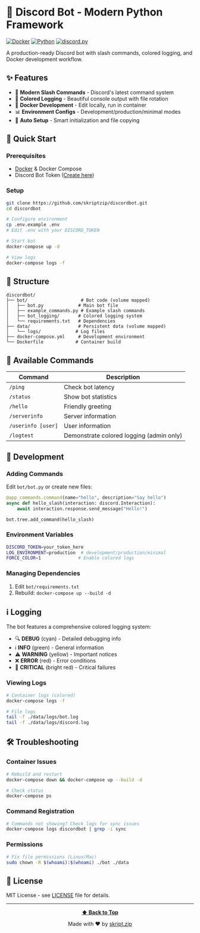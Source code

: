 # 🤖 Discord Bot - Modern Python Framework

[![Docker](https://img.shields.io/badge/Docker-Ready-blue.svg)](https://docker.com)
[![Python](https://img.shields.io/badge/Python-3.11-green.svg)](https://python.org)
[![discord.py](https://img.shields.io/badge/discord.py-2.6.3-7289da.svg)](https://discordpy.readthedocs.io/)

A production-ready Discord bot with slash commands, colored logging, and Docker development workflow.

## ✨ Features

- 🚀 **Modern Slash Commands** - Discord's latest command system
- 🎨 **Colored Logging** - Beautiful console output with file rotation
- 🐳 **Docker Development** - Edit locally, run in container
- 📊 **Environment Configs** - Development/production/minimal modes
- 🔧 **Auto Setup** - Smart initialization and file copying

## 🚀 Quick Start

### Prerequisites
- [Docker](https://docker.com) & Docker Compose
- Discord Bot Token ([Create here](https://discord.com/developers/applications))

### Setup
```bash
git clone https://github.com/skriptzip/discordbot.git
cd discordbot

# Configure environment
cp .env.example .env
# Edit .env with your DISCORD_TOKEN

# Start bot
docker-compose up -d

# View logs
docker-compose logs -f
```

## 📁 Structure

```
discordbot/
├── bot/                    # Bot code (volume mapped)
│   ├── bot.py             # Main bot file
│   ├── example_commands.py # Example slash commands
│   ├── bot_logging/       # Colored logging system
│   └── requirements.txt   # Dependencies
├── data/                  # Persistent data (volume mapped)
│   └── logs/             # Log files
├── docker-compose.yml     # Development environment
└── Dockerfile            # Container build
```

## 🎯 Available Commands

| Command | Description |
|---------|-------------|
| `/ping` | Check bot latency |
| `/status` | Show bot statistics |
| `/hello` | Friendly greeting |
| `/serverinfo` | Server information |
| `/userinfo [user]` | User information |
| `/logtest` | Demonstrate colored logging (admin only) |

## 🔧 Development

### Adding Commands
Edit `bot/bot.py` or create new files:
```python
@app_commands.command(name="hello", description="Say hello")
async def hello_slash(interaction: discord.Interaction):
    await interaction.response.send_message("Hello!")

bot.tree.add_command(hello_slash)
```

### Environment Variables
```bash
DISCORD_TOKEN=your_token_here
LOG_ENVIRONMENT=production  # development/production/minimal
FORCE_COLOR=1              # Enable colored logs
```

### Managing Dependencies
1. Edit `bot/requirements.txt`
2. Rebuild: `docker-compose up --build -d`

## ℹ️ Logging

The bot features a comprehensive colored logging system:

- 🔍 **DEBUG** (cyan) - Detailed debugging info
- ℹ️ **INFO** (green) - General information
- ⚠️ **WARNING** (yellow) - Important notices
- ❌ **ERROR** (red) - Error conditions
- 🚨 **CRITICAL** (bright red) - Critical failures

### Viewing Logs
```bash
# Container logs (colored)
docker-compose logs -f

# File logs
tail -f ./data/logs/bot.log
tail -f ./data/logs/discord.log
```

## 🛠️ Troubleshooting

### Container Issues
```bash
# Rebuild and restart
docker-compose down && docker-compose up --build -d

# Check status
docker-compose ps
```

### Command Registration
```bash
# Commands not showing? Check logs for sync issues
docker-compose logs discordbot | grep -i sync
```

### Permissions
```bash
# Fix file permissions (Linux/Mac)
sudo chown -R $(whoami):$(whoami) ./bot ./data
```

## 📄 License

MIT License - see [LICENSE](LICENSE) file for details.

---

<div align="center">

**[⬆ Back to Top](#-discord-bot---modern-python-bot-framework)**

Made with ❤️ by <a href="https://github.com/skriptzip">skript.zip</a>

</div>